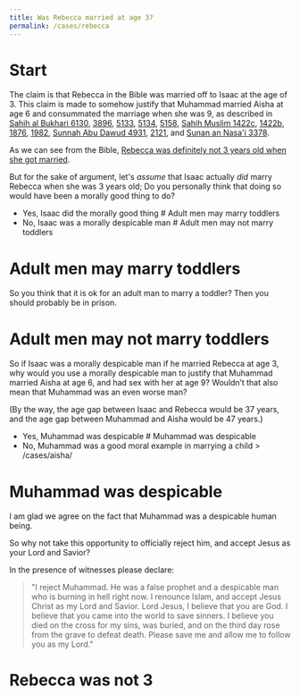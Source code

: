 ```yaml
---
title: Was Rebecca married at age 3?
permalink: /cases/rebecca
---
```


# Start

The claim is that Rebecca in the Bible was married off to Isaac at the age of 3. This claim is made to somehow justify that Muhammad married Aisha at age 6 and consummated the marriage when she was 9, as described in [Sahih al Bukhari 6130](https://sunnah.com/bukhari:6130), [3896](https://sunnah.com/bukhari:3896), [5133](https://sunnah.com/bukhari:5133), [5134](https://sunnah.com/bukhari:5134), [5158](https://sunnah.com/bukhari:5158), [Sahih Muslim 1422c](https://sunnah.com/muslim:1422c), [1422b](https://sunnah.com/muslim:1422b), [1876](https://sunnah.com/ibnmajah:1876), [1982](https://sunnah.com/ibnmajah:1982), [Sunnah Abu Dawud 4931](https://sunnah.com/abudawud:4931), [2121](https://sunnah.com/abudawud:2121), and [Sunan an Nasa'i 3378](https://sunnah.com/nasai:3378).

As we can see from the Bible, [Rebecca was definitely not 3 years old when she got married](#rebecca-was-not-3).

But for the sake of argument, let's *assume* that Isaac actually *did* marry Rebecca when she was 3 years old; Do you personally think that doing so would have been a morally good thing to do?

- Yes, Isaac did the morally good thing # Adult men may marry toddlers
- No, Isaac was a morally despicable man # Adult men may not marry toddlers


# Adult men may marry toddlers

So you think that it is ok for an adult man to marry a toddler? Then you should probably be in prison.

# Adult men may not marry toddlers

So if Isaac was a morally despicable man if he married Rebecca at age 3, why would you use a morally despicable man to justify that Muhammad married Aisha at age 6, and had sex with her at age 9? Wouldn’t that also mean that Muhammad was an even worse man?

(By the way, the age gap between Isaac and Rebecca would be 37 years, and the age gap between Muhammad and Aisha would be 47 years.)

- Yes, Muhammad was despicable # Muhammad was despicable
- No, Muhammad was a good moral example in marrying a child > /cases/aisha/ 


# Muhammad was despicable

I am glad we agree on the fact that Muhammad was a despicable human being. 

So why not take this opportunity to officially reject him, and accept Jesus as your Lord and Savior?

In the presence of witnesses please declare:

> "I reject Muhammad. He was a false prophet and a despicable man who is burning in hell right now. I renounce Islam, and accept Jesus Christ as my Lord and Savior. Lord Jesus, I believe that you are God. I believe that you came into the world to save sinners. I believe you died on the cross for my sins, was buried, and on the third day rose from the grave to defeat death. Please save me and allow me to follow you as my Lord."



# Rebecca was not 3